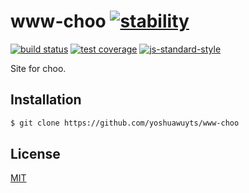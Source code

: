 # www-choo [![stability][0]][1]
[![build status][4]][5] [![test coverage][6]][7] [![js-standard-style][10]][11]

Site for choo.

## Installation
```sh
$ git clone https://github.com/yoshuawuyts/www-choo
```

## License
[MIT](https://tldrlegal.com/license/mit-license)

[0]: https://img.shields.io/badge/stability-experimental-orange.svg?style=flat-square
[1]: https://nodejs.org/api/documentation.html#documentation_stability_index
[4]: https://img.shields.io/travis/yoshuawuyts/www-choo/master.svg?style=flat-square
[5]: https://travis-ci.org/yoshuawuyts/www-choo
[6]: https://img.shields.io/codecov/c/github/yoshuawuyts/www-choo/master.svg?style=flat-square
[7]: https://codecov.io/github/yoshuawuyts/www-choo
[10]: https://img.shields.io/badge/code%20style-standard-brightgreen.svg?style=flat-square
[11]: https://github.com/feross/standard
